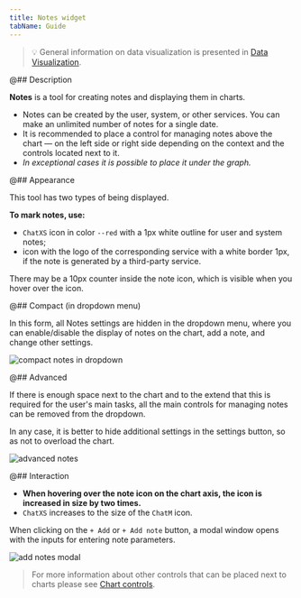 ```yaml
---
title: Notes widget
tabName: Guide
---
```


> 💡 General information on data visualization is presented in [Data Visualization](/data-display/conception/).

@## Description

**Notes** is a tool for creating notes and displaying them in charts.

- Notes can be created by the user, system, or other services. You can make an unlimited number of notes for a single date.
- It is recommended to place a control for managing notes above the chart — on the left side or right side depending on the context and the controls located next to it.
- _In exceptional cases it is possible to place it under the graph._

@## Appearance

This tool has two types of being displayed.

**To mark notes, use:**

- `ChatXS` icon in color `--red` with a 1px white outline for user and system notes;
- icon with the logo of the corresponding service with a white border 1px, if the note is generated by a third-party service.

There may be a 10px counter inside the note icon, which is visible when you hover over the icon.

@## Compact (in dropdown menu)

In this form, all Notes settings are hidden in the dropdown menu, where you can enable/disable the display of notes on the chart, add a note, and change other settings.

![compact notes in dropdown](static/notes-compact.png)

@## Advanced

If there is enough space next to the chart and to the extend that this is required for the user's main tasks, all the main controls for managing notes can be removed from the dropdown.

In any case, it is better to hide additional settings in the settings button, so as not to overload the chart.

![advanced notes](static/notes-advanced.png)

@## Interaction

- **When hovering over the note icon on the chart axis, the icon is increased in size by two times.**
- `ChatXS` increases to the size of the `ChatM` icon.

When clicking on the `+ Add` or `+ Add note` button, a modal window opens with the inputs for entering note parameters.

![add notes modal](static/notes-add-modal.png)

> For more information about other controls that can be placed next to charts please see [Chart controls](/data-display/chart-controls/).
